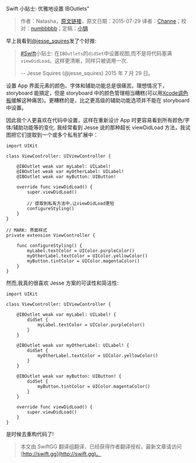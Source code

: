Swift 小贴士: 优雅地设置 IBOutlets"

> 作者：Natasha，[原文链接](http://natashatherobot.com/ios-a-beautiful-way-of-styling-iboutlets-in-swift/)，原文日期：2015-07-29
> 译者：[Channe](undefined)；校对：[numbbbbb](http://numbbbbb.com/)；定稿：[小锅](http://www.swiftyper.com)
  







早上我看到[@jesse_squires](https://twitter.com/jesse_squires/)发了个好推:

> [#Swift](https://twitter.com/hashtag/Swift?src=hash)小贴士: 在`IBOutlets`的`didSet`中设置视图,而不是将代码塞满`viewDidLoad`。这样更清晰，同样只被调用一次.
>
> -- Jesse Squires (@jesse_squires) 2015 年 7 月 29 日。

设置 App 界面元素的颜色、字体和辅助功能总是很痛苦。理想情况下，storyboard 能搞定，但是 storyboard 中的颜色管理相当糟糕(可以用[Xcode调色板](http://natashatherobot.com/xcode-color-palette/)缓解这种痛苦)。更糟糕的是，比之更高级的辅助功能选项并不能在 storyboard 中设置。

因此我个人更喜欢在代码中设置，这样在重新设计 App 时更容易看到所有颜色/字体/辅助功能等的变化. 我经常看到 Jesse 说的那种超长 viewDidLoad 方法，我试图把它们提取到一个或多个私有扩展中：

    
    import UIKit
    
    class ViewController: UIViewController {
    
        @IBOutlet weak var myLabel: UILabel!
        @IBOutlet weak var myOtherLabel: UILabel!
        @IBOutlet weak var myButton: UIButton!
        
        override func viewDidLoad() {
            super.viewDidLoad()
            
            // 提取到私有方法中,让viewDidLoad更短
            configureStyling()
        }
    }
    
    // MARK: 界面样式
    private extension ViewController {
        
        func configureStyling() {
            myLabel.textColor = UIColor.purpleColor()
            myOtherLabel.textColor = UIColor.yellowColor()
            myButton.tintColor = UIColor.magentaColor()
        }
    }

然而,我真的很喜欢 Jesse 方案的可读性和简洁性:

    
    import UIKit
    
    class ViewController: UIViewController {
    
        @IBOutlet weak var myLabel: UILabel! {
            didSet {
                myLabel.textColor = UIColor.purpleColor()
            }
        }
        
        @IBOutlet weak var myOtherLabel: UILabel! {
            didSet {
                myOtherLabel.textColor = UIColor.yellowColor()
            }
        }
        
        @IBOutlet weak var myButton: UIButton! {
            didSet {
                myButton.tintColor = UIColor.magentaColor()
            }
        }
        
        override func viewDidLoad() {
            super.viewDidLoad()
        }
    }

是时候去重构代码了!

> 本文由 SwiftGG 翻译组翻译，已经获得作者翻译授权，最新文章请访问 [http://swift.gg](http://swift.gg)。